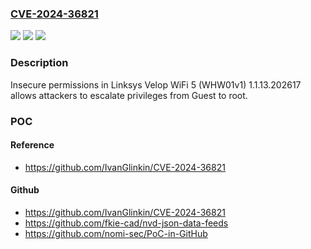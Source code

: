 ### [CVE-2024-36821](https://cve.mitre.org/cgi-bin/cvename.cgi?name=CVE-2024-36821)
![](https://img.shields.io/static/v1?label=Product&message=n%2Fa&color=blue)
![](https://img.shields.io/static/v1?label=Version&message=n%2Fa&color=blue)
![](https://img.shields.io/static/v1?label=Vulnerability&message=n%2Fa&color=brighgreen)

### Description

Insecure permissions in Linksys Velop WiFi 5 (WHW01v1) 1.1.13.202617 allows attackers to escalate privileges from Guest to root.

### POC

#### Reference
- https://github.com/IvanGlinkin/CVE-2024-36821

#### Github
- https://github.com/IvanGlinkin/CVE-2024-36821
- https://github.com/fkie-cad/nvd-json-data-feeds
- https://github.com/nomi-sec/PoC-in-GitHub

